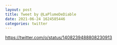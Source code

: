 ```yaml
--- 
layout: post 
title: Tweet by @LaPlumeDeDiable 
date: 2021-06-24 1624585446 
categories: twitter 
--- 
```

https://twitter.com/o/status/1408239488808230913